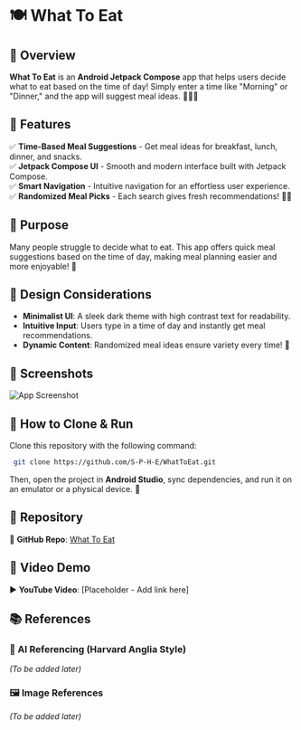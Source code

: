 # 🍽️ What To Eat

## 📌 Overview
**What To Eat** is an **Android Jetpack Compose** app that helps users decide what to eat based on the time of day! Simply enter a time like "Morning" or "Dinner," and the app will suggest meal ideas. 🍳🥗🍕

## 🌟 Features
✅ **Time-Based Meal Suggestions** - Get meal ideas for breakfast, lunch, dinner, and snacks.  
✅ **Jetpack Compose UI** - Smooth and modern interface built with Jetpack Compose.  
✅ **Smart Navigation** - Intuitive navigation for an effortless user experience.  
✅ **Randomized Meal Picks** - Each search gives fresh recommendations! 🍜🍎

## 🎯 Purpose
Many people struggle to decide what to eat. This app offers quick meal suggestions based on the time of day, making meal planning easier and more enjoyable! 🥄

## 🎨 Design Considerations
- **Minimalist UI**: A sleek dark theme with high contrast text for readability.  
- **Intuitive Input**: Users type in a time of day and instantly get meal recommendations.  
- **Dynamic Content**: Randomized meal ideas ensure variety every time! 🥞
  
## 📸 Screenshots
![App Screenshot](https://images-platform.99static.com/GWgukn4RzmiunWoqewjwgWPwz3c=/228x145:1735x1652/500x500/top/smart/99designs-contests-attachments/97/97075/attachment_97075698)

## 🚀 How to Clone & Run
Clone this repository with the following command:
```sh
 git clone https://github.com/S-P-H-E/WhatToEat.git
```
Then, open the project in **Android Studio**, sync dependencies, and run it on an emulator or a physical device. 📱

## 📂 Repository
🔗 **GitHub Repo**: [What To Eat](https://github.com/S-P-H-E/WhatToEat.git)

## 🎥 Video Demo
▶️ **YouTube Video**: [Placeholder - Add link here]

## 📚 References
### 🧠 AI Referencing (Harvard Anglia Style)
_(To be added later)_

### 🖼️ Image References
_(To be added later)_
